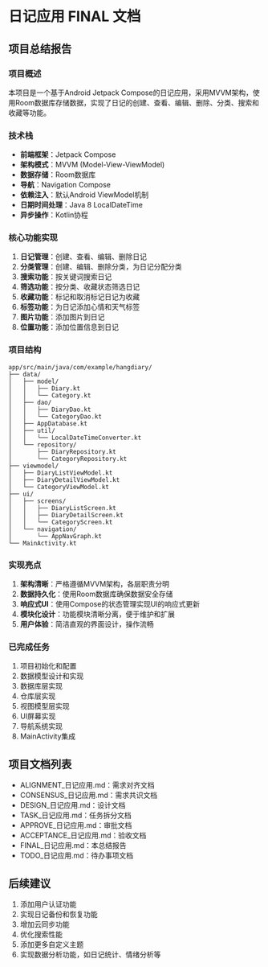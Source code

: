 # 日记应用 FINAL 文档

## 项目总结报告

### 项目概述
本项目是一个基于Android Jetpack Compose的日记应用，采用MVVM架构，使用Room数据库存储数据，实现了日记的创建、查看、编辑、删除、分类、搜索和收藏等功能。

### 技术栈
- **前端框架**：Jetpack Compose
- **架构模式**：MVVM (Model-View-ViewModel)
- **数据存储**：Room数据库
- **导航**：Navigation Compose
- **依赖注入**：默认Android ViewModel机制
- **日期时间处理**：Java 8 LocalDateTime
- **异步操作**：Kotlin协程

### 核心功能实现
1. **日记管理**：创建、查看、编辑、删除日记
2. **分类管理**：创建、编辑、删除分类，为日记分配分类
3. **搜索功能**：按关键词搜索日记
4. **筛选功能**：按分类、收藏状态筛选日记
5. **收藏功能**：标记和取消标记日记为收藏
6. **标签功能**：为日记添加心情和天气标签
7. **图片功能**：添加图片到日记
8. **位置功能**：添加位置信息到日记

### 项目结构
```
app/src/main/java/com/example/hangdiary/
├── data/
│   ├── model/
│   │   ├── Diary.kt
│   │   └── Category.kt
│   ├── dao/
│   │   ├── DiaryDao.kt
│   │   └── CategoryDao.kt
│   ├── AppDatabase.kt
│   ├── util/
│   │   └── LocalDateTimeConverter.kt
│   └── repository/
│       ├── DiaryRepository.kt
│       └── CategoryRepository.kt
├── viewmodel/
│   ├── DiaryListViewModel.kt
│   ├── DiaryDetailViewModel.kt
│   └── CategoryViewModel.kt
├── ui/
│   ├── screens/
│   │   ├── DiaryListScreen.kt
│   │   ├── DiaryDetailScreen.kt
│   │   └── CategoryScreen.kt
│   └── navigation/
│       └── AppNavGraph.kt
└── MainActivity.kt
```

### 实现亮点
1. **架构清晰**：严格遵循MVVM架构，各层职责分明
2. **数据持久化**：使用Room数据库确保数据安全存储
3. **响应式UI**：使用Compose的状态管理实现UI的响应式更新
4. **模块化设计**：功能模块清晰分离，便于维护和扩展
5. **用户体验**：简洁直观的界面设计，操作流畅

### 已完成任务
1. 项目初始化和配置
2. 数据模型设计和实现
3. 数据库层实现
4. 仓库层实现
5. 视图模型层实现
6. UI屏幕实现
7. 导航系统实现
8. MainActivity集成

## 项目文档列表
- ALIGNMENT_日记应用.md：需求对齐文档
- CONSENSUS_日记应用.md：需求共识文档
- DESIGN_日记应用.md：设计文档
- TASK_日记应用.md：任务拆分文档
- APPROVE_日记应用.md：审批文档
- ACCEPTANCE_日记应用.md：验收文档
- FINAL_日记应用.md：本总结报告
- TODO_日记应用.md：待办事项文档

## 后续建议
1. 添加用户认证功能
2. 实现日记备份和恢复功能
3. 增加云同步功能
4. 优化搜索性能
5. 添加更多自定义主题
6. 实现数据分析功能，如日记统计、情绪分析等